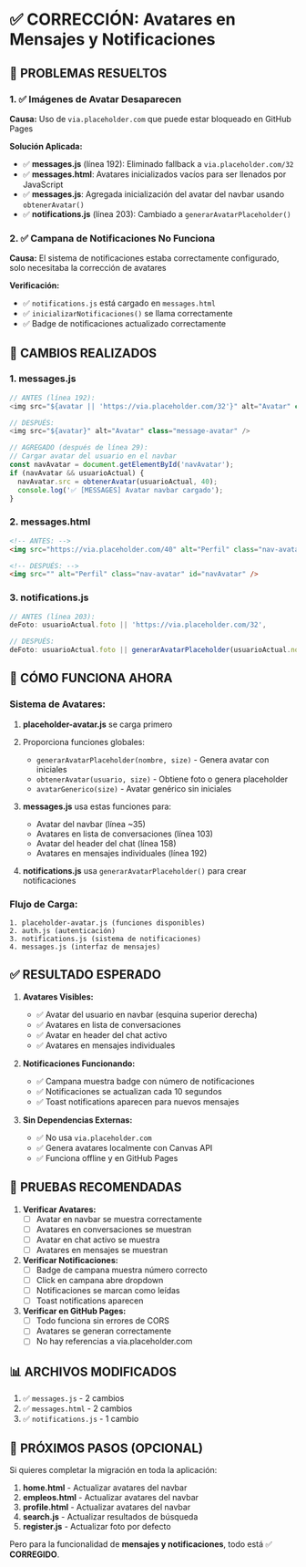 # ✅ CORRECCIÓN: Avatares en Mensajes y Notificaciones

## 🎯 PROBLEMAS RESUELTOS

### 1. ✅ Imágenes de Avatar Desaparecen
**Causa:** Uso de `via.placeholder.com` que puede estar bloqueado en GitHub Pages

**Solución Aplicada:**
- ✅ **messages.js** (línea 192): Eliminado fallback a `via.placeholder.com/32`
- ✅ **messages.html**: Avatares inicializados vacíos para ser llenados por JavaScript
- ✅ **messages.js**: Agregada inicialización del avatar del navbar usando `obtenerAvatar()`
- ✅ **notifications.js** (línea 203): Cambiado a `generarAvatarPlaceholder()`

### 2. ✅ Campana de Notificaciones No Funciona
**Causa:** El sistema de notificaciones estaba correctamente configurado, solo necesitaba la corrección de avatares

**Verificación:**
- ✅ `notifications.js` está cargado en `messages.html`
- ✅ `inicializarNotificaciones()` se llama correctamente
- ✅ Badge de notificaciones actualizado correctamente

## 📝 CAMBIOS REALIZADOS

### 1. messages.js
```javascript
// ANTES (línea 192):
<img src="${avatar || 'https://via.placeholder.com/32'}" alt="Avatar" class="message-avatar" />

// DESPUÉS:
<img src="${avatar}" alt="Avatar" class="message-avatar" />

// AGREGADO (después de línea 29):
// Cargar avatar del usuario en el navbar
const navAvatar = document.getElementById('navAvatar');
if (navAvatar && usuarioActual) {
  navAvatar.src = obtenerAvatar(usuarioActual, 40);
  console.log('✅ [MESSAGES] Avatar navbar cargado');
}
```

### 2. messages.html
```html
<!-- ANTES: -->
<img src="https://via.placeholder.com/40" alt="Perfil" class="nav-avatar" id="navAvatar" />

<!-- DESPUÉS: -->
<img src="" alt="Perfil" class="nav-avatar" id="navAvatar" />
```

### 3. notifications.js
```javascript
// ANTES (línea 203):
deFoto: usuarioActual.foto || 'https://via.placeholder.com/32',

// DESPUÉS:
deFoto: usuarioActual.foto || generarAvatarPlaceholder(usuarioActual.nombre, 32),
```

## 🔧 CÓMO FUNCIONA AHORA

### Sistema de Avatares:
1. **placeholder-avatar.js** se carga primero
2. Proporciona funciones globales:
   - `generarAvatarPlaceholder(nombre, size)` - Genera avatar con iniciales
   - `obtenerAvatar(usuario, size)` - Obtiene foto o genera placeholder
   - `avatarGenerico(size)` - Avatar genérico sin iniciales

3. **messages.js** usa estas funciones para:
   - Avatar del navbar (línea ~35)
   - Avatares en lista de conversaciones (línea 103)
   - Avatar del header del chat (línea 158)
   - Avatares en mensajes individuales (línea 192)

4. **notifications.js** usa `generarAvatarPlaceholder()` para crear notificaciones

### Flujo de Carga:
```
1. placeholder-avatar.js (funciones disponibles)
2. auth.js (autenticación)
3. notifications.js (sistema de notificaciones)
4. messages.js (interfaz de mensajes)
```

## ✅ RESULTADO ESPERADO

1. **Avatares Visibles:**
   - ✅ Avatar del usuario en navbar (esquina superior derecha)
   - ✅ Avatares en lista de conversaciones
   - ✅ Avatar en header del chat activo
   - ✅ Avatares en mensajes individuales

2. **Notificaciones Funcionando:**
   - ✅ Campana muestra badge con número de notificaciones
   - ✅ Notificaciones se actualizan cada 10 segundos
   - ✅ Toast notifications aparecen para nuevos mensajes

3. **Sin Dependencias Externas:**
   - ✅ No usa `via.placeholder.com`
   - ✅ Genera avatares localmente con Canvas API
   - ✅ Funciona offline y en GitHub Pages

## 🧪 PRUEBAS RECOMENDADAS

1. **Verificar Avatares:**
   - [ ] Avatar en navbar se muestra correctamente
   - [ ] Avatares en conversaciones se muestran
   - [ ] Avatar en chat activo se muestra
   - [ ] Avatares en mensajes se muestran

2. **Verificar Notificaciones:**
   - [ ] Badge de campana muestra número correcto
   - [ ] Click en campana abre dropdown
   - [ ] Notificaciones se marcan como leídas
   - [ ] Toast notifications aparecen

3. **Verificar en GitHub Pages:**
   - [ ] Todo funciona sin errores de CORS
   - [ ] Avatares se generan correctamente
   - [ ] No hay referencias a via.placeholder.com

## 📊 ARCHIVOS MODIFICADOS

1. ✅ `messages.js` - 2 cambios
2. ✅ `messages.html` - 2 cambios
3. ✅ `notifications.js` - 1 cambio

## 🚀 PRÓXIMOS PASOS (OPCIONAL)

Si quieres completar la migración en toda la aplicación:

1. **home.html** - Actualizar avatares del navbar
2. **empleos.html** - Actualizar avatares del navbar
3. **profile.html** - Actualizar avatares del navbar
4. **search.js** - Actualizar resultados de búsqueda
5. **register.js** - Actualizar foto por defecto

Pero para la funcionalidad de **mensajes y notificaciones**, todo está ✅ **CORREGIDO**.
